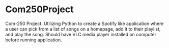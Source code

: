 # Com250Project
Com-250 Project. Utilizing Python to create a Spotify like application where a user can pick from a list of songs on a homepage, add it to their playlist, and play the song. Should have VLC media player installed on computer before running application.
